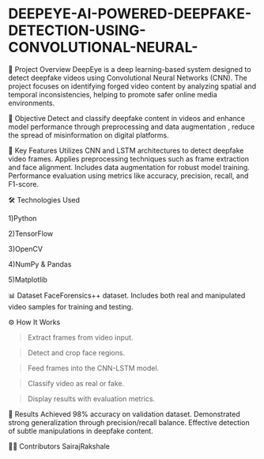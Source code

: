 # DEEPEYE-AI-POWERED-DEEPFAKE-DETECTION-USING-CONVOLUTIONAL-NEURAL-
📌 Project Overview
DeepEye is a deep learning-based system designed to detect deepfake videos using Convolutional Neural Networks (CNN). The project focuses on identifying forged video content by analyzing spatial and temporal inconsistencies, helping to promote safer online media environments.

🎯 Objective
Detect and classify deepfake content in videos and enhance model performance through preprocessing and data augmentation , reduce the spread of misinformation on digital platforms.

🧠 Key Features
Utilizes CNN and LSTM architectures to detect deepfake video frames.
Applies preprocessing techniques such as frame extraction and face alignment.
Includes data augmentation for robust model training.
Performance evaluation using metrics like accuracy, precision, recall, and F1-score.


🛠️ Technologies Used

1)Python

2)TensorFlow 

3)OpenCV

4)NumPy & Pandas

5)Matplotlib  

📊 Dataset
FaceForensics++ dataset.
Includes both real and manipulated video samples for training and testing.

⚙️ How It Works
 > Extract frames from video input.

 > Detect and crop face regions.

 > Feed frames into the CNN-LSTM model.

 > Classify video as real or fake.

 > Display results with evaluation metrics.

🚀 Results
Achieved 98% accuracy on validation dataset.
Demonstrated strong generalization through precision/recall balance.
Effective detection of subtle manipulations in deepfake content.

👨‍💻 Contributors
    SairajRakshale

  





